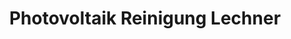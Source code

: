 ---
title: "Photovoltaik Reinigung Lechner"
url: /oettingen-i-bay/photovoltaik-reinigung-lechner/
shop: Allgemein
---